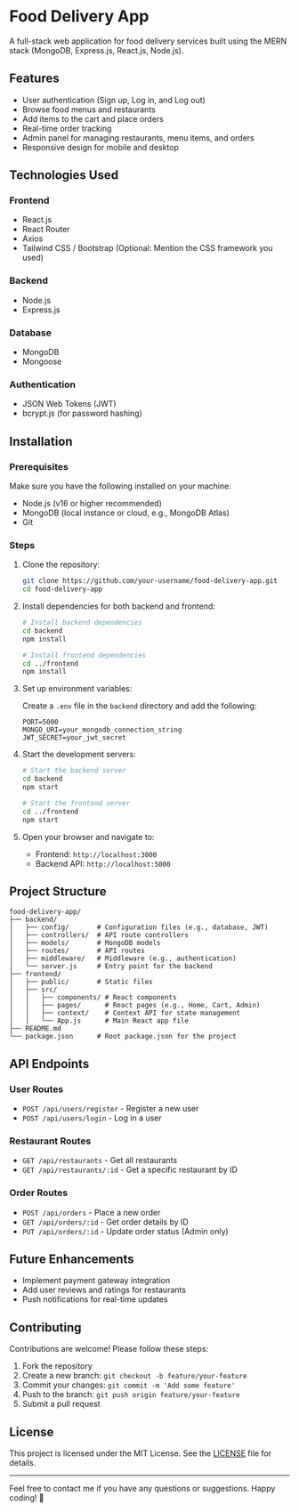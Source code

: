 # Food Delivery App

A full-stack web application for food delivery services built using the MERN stack (MongoDB, Express.js, React.js, Node.js).

## Features

- User authentication (Sign up, Log in, and Log out)
- Browse food menus and restaurants
- Add items to the cart and place orders
- Real-time order tracking
- Admin panel for managing restaurants, menu items, and orders
- Responsive design for mobile and desktop

## Technologies Used

### Frontend
- React.js
- React Router
- Axios
- Tailwind CSS / Bootstrap (Optional: Mention the CSS framework you used)

### Backend
- Node.js
- Express.js

### Database
- MongoDB
- Mongoose

### Authentication
- JSON Web Tokens (JWT)
- bcrypt.js (for password hashing)

## Installation

### Prerequisites

Make sure you have the following installed on your machine:

- Node.js (v16 or higher recommended)
- MongoDB (local instance or cloud, e.g., MongoDB Atlas)
- Git

### Steps

1. Clone the repository:
   ```bash
   git clone https://github.com/your-username/food-delivery-app.git
   cd food-delivery-app
   ```

2. Install dependencies for both backend and frontend:
   ```bash
   # Install backend dependencies
   cd backend
   npm install

   # Install frontend dependencies
   cd ../frontend
   npm install
   ```

3. Set up environment variables:

   Create a `.env` file in the `backend` directory and add the following:
   ```env
   PORT=5000
   MONGO_URI=your_mongodb_connection_string
   JWT_SECRET=your_jwt_secret
   ```

4. Start the development servers:
   ```bash
   # Start the backend server
   cd backend
   npm start

   # Start the frontend server
   cd ../frontend
   npm start
   ```

5. Open your browser and navigate to:
   - Frontend: `http://localhost:3000`
   - Backend API: `http://localhost:5000`

## Project Structure

```
food-delivery-app/
├── backend/
│   ├── config/       # Configuration files (e.g., database, JWT)
│   ├── controllers/  # API route controllers
│   ├── models/       # MongoDB models
│   ├── routes/       # API routes
│   ├── middleware/   # Middleware (e.g., authentication)
│   └── server.js     # Entry point for the backend
├── frontend/
│   ├── public/       # Static files
│   ├── src/
│   │   ├── components/ # React components
│   │   ├── pages/      # React pages (e.g., Home, Cart, Admin)
│   │   ├── context/    # Context API for state management
│   │   └── App.js      # Main React app file
├── README.md
└── package.json      # Root package.json for the project
```

## API Endpoints

### User Routes
- `POST /api/users/register` - Register a new user
- `POST /api/users/login` - Log in a user

### Restaurant Routes
- `GET /api/restaurants` - Get all restaurants
- `GET /api/restaurants/:id` - Get a specific restaurant by ID

### Order Routes
- `POST /api/orders` - Place a new order
- `GET /api/orders/:id` - Get order details by ID
- `PUT /api/orders/:id` - Update order status (Admin only)

## Future Enhancements

- Implement payment gateway integration
- Add user reviews and ratings for restaurants
- Push notifications for real-time updates

## Contributing

Contributions are welcome! Please follow these steps:

1. Fork the repository
2. Create a new branch: `git checkout -b feature/your-feature`
3. Commit your changes: `git commit -m 'Add some feature'`
4. Push to the branch: `git push origin feature/your-feature`
5. Submit a pull request

## License

This project is licensed under the MIT License. See the [LICENSE](LICENSE) file for details.

---

Feel free to contact me if you have any questions or suggestions. Happy coding! 🚀
